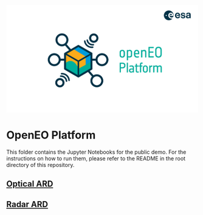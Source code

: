 <img src="./images/openEO-platform.png"
     alt="OpenEO Platform logo"
     />
# OpenEO Platform

This folder contains the Jupyter Notebooks for the public demo. For the instructions on how to run them, please refer to the README in the root directory of this repository.

## [Optical ARD](https://rawcdn.githack.com/openEOPlatform/SRR1_notebooks/54bd896e08013439014a76f58f92d23aacc2c70a/public_demo/OpticalARD.html)


## [Radar ARD](https://rawcdn.githack.com/openEOPlatform/SRR1_notebooks/d8876d62e018df3ace5b9bb0b43655aeae2a19e8/public_demo/RadarARD.html)

